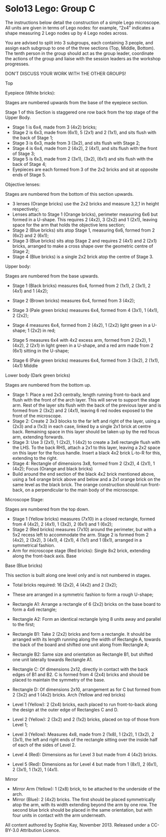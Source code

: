  # Solo13 Lego: Group C

The instructions below detail the construction of a simple Lego microscope. All units are given in terms of Lego nodes: for example, “2x4” indicates a shape measuring 2 Lego nodes up by 4 Lego nodes across.

You are advised to split into 3 subgroups, each containing 3 people, and assign each subgroup to one of the three sections (Top, Middle, Bottom). The tenth person in the group should act as the group leader, coordinate the actions of the group and liaise with the session leaders as the workshop progresses.

DON’T DISCUSS YOUR WORK WITH THE OTHER GROUPS!

Top

Eyepiece (White bricks):

Stages are numbered upwards from the base of the eyepiece section.

Stage 1 of this Section is staggered one row back from the top stage of the Upper Body.

- Stage 1 is 6x4, made from 3 (4x2) bricks;
- Stage 2 is 6x3, made from (6x1), 5 (2x1) and 2 (1x1), and sits flush with the back of Stage 1;
- Stage 3 is 6x3, made from 3 (3x2), and sits flush with Stage 2;
- Stage 4 is 6x4, made from 2 (4x2), 2 (4x1), and sits flush with the front of Stage 3;
- Stage 5 is 6x3, made from 2 (3x1), (3x2), (6x1) and sits flush with the back of Stage 4;
- Eyepieces are each formed from 3 of the 2x2 bricks and sit at opposite ends of Stage 5.

Objective lenses:

Stages are numbered from the bottom of this section upwards.

- 3 lenses (Orange bricks) use the 2x2 bricks and measure 3,2,1 in height respectively;
- Lenses attach to Stage 1 (Orange bricks), perimeter measuring 6x6 but formed in a U-shape. This requires 2 (4x2), 3 (2x2) and 1 (2x1), leaving space for the arm that holds the objective lens section;
- Stage 2 (Blue bricks) sits atop Stage 1, measuring 6x6, formed from 2 (6x2) and 2 (6x1);
- Stage 3 (Blue bricks) sits atop Stage 2 and requires 2 (4x1) and 2 (2x1) bricks, arranged to make a cross shape over the geometric centre of Stage 2;
- Stage 4 (Blue bricks) is a single 2x2 brick atop the centre of Stage 3.

Upper body:

Stages are numbered from the base upwards.

- Stage 1 (Black bricks) measures 6x4, formed from 2 (1x1), 2 (3x1), 2 (4x1) and 1 (4x2);
- Stage 2 (Brown bricks) measures 6x4, formed from 3 (4x2);
- Stage 3 (Pale green bricks) measures 6x4, formed from 4 (3x1), 1 (4x1), 2 (2x2);
- Stage 4 measures 6x4, formed from 2 (4x2), 1 (2x2) light green in a U-shape; 1 (2x2) in red;
- Stage 5 measures 6x4 with 4x2 excess arm, formed from 2 (2x2), 1 (4x2), 2 (2x1) in light green in a U-shape, and a red arm made from 2 (6x1) sitting in the U-shape;
     
- Stage 6 (Pale green bricks) measures 6x4, formed from 3 (3x2), 2 (1x1), (4x1) Middle

Lower body (Dark green bricks)

Stages are numbered from the bottom up.

- Stage 1: Place a red 2x3 centrally, length running front-to-back and flush with the front of the arch layer. This will serve to support the stage arm. Rest of the layer sits flush with the back of the previous layer and is formed from 2 (3x2) and 2 (4x1), leaving 6 red nodes exposed to the front of the microscope.
- Stage 2: Create 2 3x3 blocks to the far left and right of the layer, using a (2x3) and a (1x3) in each case, linked by a single 2x1 brick at centre back. Remaining space in this layer should be taken up by the red focus arm, extending forwards.
- Stage 3: Use 3 (2x1), 1 (2x2), 1 (4x2) to create a 3x6 rectangle flush with the LHS. To the back RHS, attach a 2x1 to this layer, leaving a 2x2 space on this layer for the focus handle. Insert a black 4x2 brick L-to-R for this, extending to the right.
- Stage 4: Rectangle of dimensions 3x8, formed from 2 (2x2), 4 (2x1), 1 (4x2); Focus (Orange and black bricks)
- Build around the end section of the black 4x2 brick mentioned above, using a 1x4 orange brick above and below and a 2x1 orange brick on the same level as the black brick. The orange construction should run front-back, on a perpendicular to the main body of the microscope.

Microscope Stage:

Stages are numbered from the top down.

- Stage 1 (Yellow bricks) measures (7x10) in a closed rectangle, formed from 4 (4x2), 2 (4x1), 1 (3x2), 2 (6x1) and 1 (6x2);
- Stage 2 (Red bricks) measures (7x10) around the perimeter, but with a 5x2 recess left to accommodate the arm. Stage 2 is formed from 2 (4x2), 2 (3x2), 3 (4x1), 4 (2x1), 4 (1x1) and 1 (8x1), arranged in a symmetrical fashion.
- Arm for microscope stage (Red bricks): Single 8x2 brick, extending along the front-back axis. Base

Base (Blue bricks)

This section is built along one level only and is not numbered in stages.
- Total bricks required: 16 (2x2), 4 (4x2) and 2 (3x2);
- These are arranged in a symmetric fashion to form a rough U-shape;
- Rectangle A1: Arrange a rectangle of 6 (2x2) bricks on the base board to form a 4x6 rectangle;
- Rectangle A2: Form an identical rectangle lying 8 units away and parallel to the first;
- Rectangle B1: Take 2 (2x2) bricks and form a rectangle. It should be arranged with its length running along the width of Rectangle A, towards the back of the board and shifted one unit along from Rectangle A;
     
- Rectangle B2: Same size and orientation as Rectangle B1, but shifted one unit laterally towards Rectangle A1.
- Rectangle C: Of dimensions 2x12, directly in contact with the back edges of B1 and B2. C is formed from 4 (2x4) bricks and should be placed to maintain the symmetry of the base.
- Rectangle D: Of dimensions 2x10, arrangement as for C but formed from 2 (3x2) and 1 (4x2) bricks. Arch (Yellow and red bricks)
- Level 1 (Yellow): 2 (2x4) bricks, each placed to run front-to-back along the design at the outer edge of Rectangles C and D.
- Level 2 (Yellow): 2 (3x2) and 2 (1x2) bricks, placed on top of those from Level 1;
- Level 3 (Yellow): Measures 4x8, made from 2 (1x8), 1 (2x2), 1 (3x2), 2 (3x1), the left and right ends of the rectangle sitting over the inside half of each of the sides of Level 2.
- Level 4 (Red): Dimensions as for Level 3 but made from 4 (4x2) bricks.
- Level 5 (Red): Dimensions as for Level 4 but made from 1 (8x1), 2 (6x1), 2 (3x1), 1 (1x2), 1 (4x1).

Mirror

- Mirror Arm (Yellow): 1 (2x8) brick, to be attached to the underside of the arch.
- Mirror (Blue): 2 (4x2) bricks. The first should be placed symmetrically atop the arm, with its width extending beyond the arm by one row. The second blue brick should be placed in the same orientation, but with four units in contact with the arm underneath.

All content authored by Sophie Kay, November 2013. Released under a CC-BY-3.0 Attribution Licence.